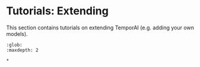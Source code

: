 # Tutorials: Extending

This section contains tutorials on extending TemporAI (e.g. adding your own models).


```{toctree}
:glob:
:maxdepth: 2

*
```
